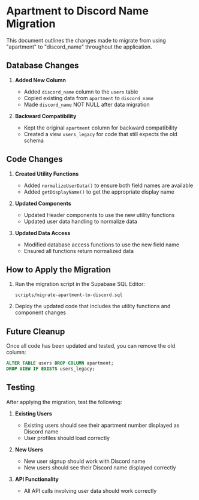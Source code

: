 # Apartment to Discord Name Migration

This document outlines the changes made to migrate from using "apartment" to "discord_name" throughout the application.

## Database Changes

1. **Added New Column**
   - Added `discord_name` column to the `users` table
   - Copied existing data from `apartment` to `discord_name`
   - Made `discord_name` NOT NULL after data migration

2. **Backward Compatibility**
   - Kept the original `apartment` column for backward compatibility
   - Created a view `users_legacy` for code that still expects the old schema

## Code Changes

1. **Created Utility Functions**
   - Added `normalizeUserData()` to ensure both field names are available
   - Added `getDisplayName()` to get the appropriate display name

2. **Updated Components**
   - Updated Header components to use the new utility functions
   - Updated user data handling to normalize data

3. **Updated Data Access**
   - Modified database access functions to use the new field name
   - Ensured all functions return normalized data

## How to Apply the Migration

1. Run the migration script in the Supabase SQL Editor:
   ```
   scripts/migrate-apartment-to-discord.sql
   ```

2. Deploy the updated code that includes the utility functions and component changes

## Future Cleanup

Once all code has been updated and tested, you can remove the old column:

```sql
ALTER TABLE users DROP COLUMN apartment;
DROP VIEW IF EXISTS users_legacy;
```

## Testing

After applying the migration, test the following:

1. **Existing Users**
   - Existing users should see their apartment number displayed as Discord name
   - User profiles should load correctly

2. **New Users**
   - New user signup should work with Discord name
   - New users should see their Discord name displayed correctly

3. **API Functionality**
   - All API calls involving user data should work correctly 